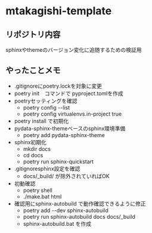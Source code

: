 # mtakagishi-template

## リポジトリ内容
sphinxやthemeのバージョン変化に追随するための検証用

## やったことメモ
* .gitignoreにpoetry.lockを対象に変更
* poetry init　コマンドで pyproject.tomlを作成
* poetryセッティングを確認
  * poetry config --list
  * poetry config virtualenvs.in-project true
* poetry install で初期化
* pydata-sphinx-themeベースのsphinx環境準備
  * poetry add pydata-sphinx-theme
* sphinx初期化
  * mkdir docs
  * cd docs
  * poetry run sphinx-quickstart
* .gitignoresphinx設定を確認
  * docs/_build/ が除外されていればOK
* 初動確認
  * poetry shell
  * ./make.bat html
* 確認用にsphinx-autobuild で動作確認できるように修正
  * poetry add --dev sphinx-autobuild
  * poetry run sphinx-autobuild docs docs/_build
  * sphinx-autobuild.bat を作成